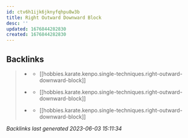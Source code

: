 ```yaml
---
id: ctv6h1ijk6jknyfqhpu8w3b
title: Right Outward Downward Block
desc: ''
updated: 1676844282830
created: 1676844282830
---
```


## Backlinks

> - [](..\forms\hobbies.karate.kenpo.forms.long-form-1.md)
>   - [[hobbies.karate.kenpo.single-techniques.right-outward-downward-block]]
>    
> - [](..\forms\hobbies.karate.kenpo.forms.short-form-1.md)
>   - [[hobbies.karate.kenpo.single-techniques.right-outward-downward-block]]
>    
> - [](..\techniques\deflecting-hammer.md)
>   - [[hobbies.karate.kenpo.single-techniques.right-outward-downward-block]]

_Backlinks last generated 2023-06-03 15:11:34_
